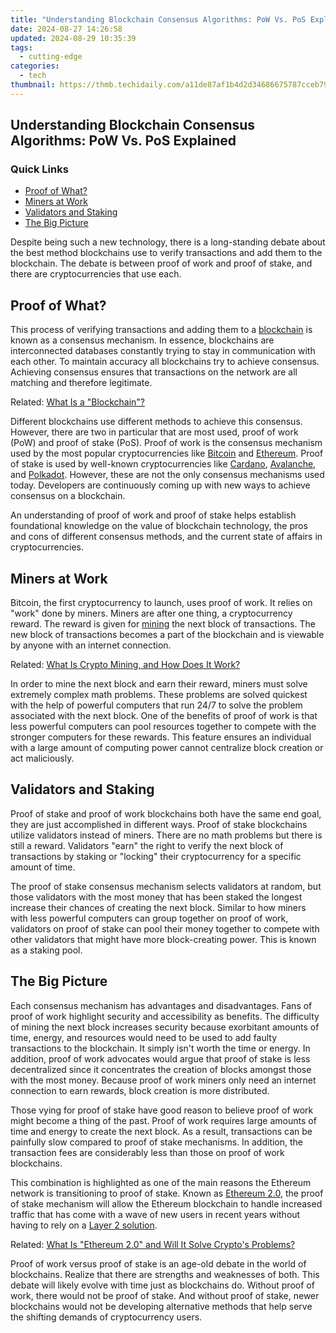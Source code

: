 ```yaml
---
title: "Understanding Blockchain Consensus Algorithms: PoW Vs. PoS Explained"
date: 2024-08-27 14:26:58
updated: 2024-08-29 10:35:39
tags:
  - cutting-edge
categories:
  - tech
thumbnail: https://thmb.techidaily.com/a11de87af1b4d2d34686675787cceb79fcb33f46366094f6c66ff2c1fbfb8475.jpg
---
```


## Understanding Blockchain Consensus Algorithms: PoW Vs. PoS Explained

### Quick Links

* [Proof of What?](https://remote-screen-capture.techidaily.com/new-conquering-common-challenges-easy-steps-for-your-ipad-capture-process-for-2024/)
* [Miners at Work](https://win-amazing.techidaily.com/install-epson-wf-3540-printer-software-for-windows-free-download-guide/)
* [Validators and Staking](https://screen-sharing-recording.techidaily.com/ultimate-screenrecorder-comprehensive-step-by-step-guide-for-2024/)
* [The Big Picture](https://screen-activity-recording.techidaily.com/2024-approved-the-art-of-documenting-xbox-playtime-online/)

 Despite being such a new technology, there is a long-standing debate about the best method blockchains use to verify transactions and add them to the blockchain. The debate is between proof of work and proof of stake, and there are cryptocurrencies that use each.

##  Proof of What?

 This process of verifying transactions and adding them to a [blockchain](https://facebook-videos.techidaily.com/updated-2024-approved-top-playlist-hits-social-medias-1-10-video-winners/) is known as a consensus mechanism. In essence, blockchains are interconnected databases constantly trying to stay in communication with each other. To maintain accuracy all blockchains try to achieve consensus. Achieving consensus ensures that transactions on the network are all matching and therefore legitimate.

Related: [What Is a "Blockchain"?](https://facebook-videos.techidaily.com/updated-2024-approved-top-playlist-hits-social-medias-1-10-video-winners/) 

 Different blockchains use different methods to achieve this consensus. However, there are two in particular that are most used, proof of work (PoW) and proof of stake (PoS). Proof of work is the consensus mechanism used by the most popular cryptocurrencies like [Bitcoin](https://extra-support.techidaily.com/navigating-through-excellent-hdr-cam-choices-for-2024/) and [Ethereum](https://extra-information.techidaily.com/in-2024-automated-opener-your-srt-files-windows-and-mac/). Proof of stake is used by well-known cryptocurrencies like [Cardano](https://cardano.org/), [Avalanche](https://www.avax.network/), and [Polkadot](https://polkadot.network/). However, these are not the only consensus mechanisms used today. Developers are continuously coming up with new ways to achieve consensus on a blockchain.

 An understanding of proof of work and proof of stake helps establish foundational knowledge on the value of blockchain technology, the pros and cons of different consensus methods, and the current state of affairs in cryptocurrencies.

##  Miners at Work

 Bitcoin, the first cryptocurrency to launch, uses proof of work. It relies on "work" done by miners. Miners are after one thing, a cryptocurrency reward. The reward is given for [mining](https://vimeo-videos.techidaily.com/updated-in-2024-mastering-video-allure-securing-top-spots-with-the-vimeo-experts/) the next block of transactions. The new block of transactions becomes a part of the blockchain and is viewable by anyone with an internet connection.

Related: [What Is Crypto Mining, and How Does It Work?](https://vimeo-videos.techidaily.com/updated-in-2024-mastering-video-allure-securing-top-spots-with-the-vimeo-experts/) 

 In order to mine the next block and earn their reward, miners must solve extremely complex math problems. These problems are solved quickest with the help of powerful computers that run 24/7 to solve the problem associated with the next block. One of the benefits of proof of work is that less powerful computers can pool resources together to compete with the stronger computers for these rewards. This feature ensures an individual with a large amount of computing power cannot centralize block creation or act maliciously.

##  Validators and Staking

 Proof of stake and proof of work blockchains both have the same end goal, they are just accomplished in different ways. Proof of stake blockchains utilize validators instead of miners. There are no math problems but there is still a reward. Validators "earn" the right to verify the next block of transactions by staking or "locking" their cryptocurrency for a specific amount of time.

 The proof of stake consensus mechanism selects validators at random, but those validators with the most money that has been staked the longest increase their chances of creating the next block. Similar to how miners with less powerful computers can group together on proof of work, validators on proof of stake can pool their money together to compete with other validators that might have more block-creating power. This is known as a staking pool.

##  The Big Picture

 Each consensus mechanism has advantages and disadvantages. Fans of proof of work highlight security and accessibility as benefits. The difficulty of mining the next block increases security because exorbitant amounts of time, energy, and resources would need to be used to add faulty transactions to the blockchain. It simply isn't worth the time or energy. In addition, proof of work advocates would argue that proof of stake is less decentralized since it concentrates the creation of blocks amongst those with the most money. Because proof of work miners only need an internet connection to earn rewards, block creation is more distributed.

 Those vying for proof of stake have good reason to believe proof of work might become a thing of the past. Proof of work requires large amounts of time and energy to create the next block. As a result, transactions can be painfully slow compared to proof of stake mechanisms. In addition, the transaction fees are considerably less than those on proof of work blockchains.

 This combination is highlighted as one of the main reasons the Ethereum network is transitioning to proof of stake. Known as [Ethereum 2.0](https://unlock-android.techidaily.com/pattern-locks-are-unsafe-secure-your-xiaomi-redmi-12-5g-phone-now-with-these-tips-by-drfone-android/), the proof of stake mechanism will allow the Ethereum blockchain to handle increased traffic that has come with a wave of new users in recent years without having to rely on a [Layer 2 solution](https://android-unlock.techidaily.com/how-to-remove-a-previously-synced-google-account-from-your-motorola-razr-40-by-drfone-android/).

Related: [What Is "Ethereum 2.0" and Will It Solve Crypto's Problems?](https://unlock-android.techidaily.com/pattern-locks-are-unsafe-secure-your-xiaomi-redmi-12-5g-phone-now-with-these-tips-by-drfone-android/) 

 Proof of work versus proof of stake is an age-old debate in the world of blockchains. Realize that there are strengths and weaknesses of both. This debate will likely evolve with time just as blockchains do. Without proof of work, there would not be proof of stake. And without proof of stake, newer blockchains would not be developing alternative methods that help serve the shifting demands of cryptocurrency users.

<ins class="adsbygoogle"
     style="display:block"
     data-ad-format="autorelaxed"
     data-ad-client="ca-pub-7571918770474297"
     data-ad-slot="1223367746"></ins>



<ins class="adsbygoogle"
     style="display:block"
     data-ad-client="ca-pub-7571918770474297"
     data-ad-slot="8358498916"
     data-ad-format="auto"
     data-full-width-responsive="true"></ins>
